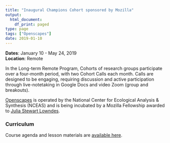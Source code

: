```yaml
---
title: "Inaugural Champions Cohort sponsored by Mozilla"
output:
  html_document:
    df_print: paged
type: page
tags: ["Openscapes"]
date: 2019-01-10
---
```




__Dates__: January 10 - May 24, 2019<br>
__Location__: Remote <br>

In the Long-term Remote Program, Cohorts of research groups participate over a four-month period, with two Cohort Calls each month. Calls are designed to be engaging, requiring discussion and active participation through live-notetaking in Google Docs and video Zoom (group and breakouts).

[Openscapes](https://openscapes.org/) is operated by the National Center for Ecological Analysis & Synthesis (NCEAS) and is being incubated by a Mozilla Fellowship awarded to [Julia Stewart Lowndes](http://jules32.github.io/).

### Curriculum

Course agenda and lesson materials are [available here](https://openscapes.github.io/series/index.html#month-remote).


